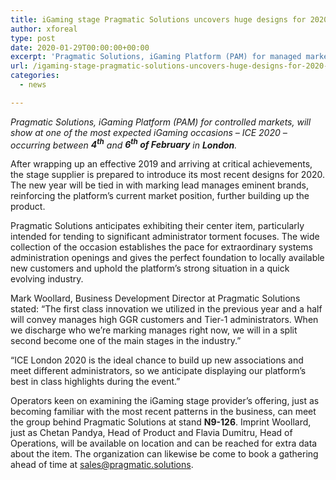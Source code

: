 ```yaml
---
title: iGaming stage Pragmatic Solutions uncovers huge designs for 2020 at ICE London
author: xforeal 
type: post
date: 2020-01-29T00:00:00+00:00
excerpt: 'Pragmatic Solutions, iGaming Platform (PAM) for managed markets, will show at one of the most expected iGaming occasions &amp;ndash; ICE 2020 &amp;ndash; occurring somewhere in the range of fourth and sixth of February in London '
url: /igaming-stage-pragmatic-solutions-uncovers-huge-designs-for-2020-at-ice-london/
categories:
  - news

---
```

_Pragmatic Solutions, iGaming Platform (PAM) for controlled markets, will show at one of the most expected iGaming occasions &ndash; ICE 2020 &ndash; occurring between **4<sup>th</sup>** and **6<sup>th</sup> of February** in **London**._ 

After wrapping up an effective 2019 and arriving at critical achievements, the stage supplier is prepared to introduce its most recent designs for 2020. The new year will be tied in with marking lead manages eminent brands, reinforcing the platform&rsquo;s current market position, further building up the product.

Pragmatic Solutions anticipates exhibiting their center item, particularly intended for tending to significant administrator torment focuses. The wide collection of the occasion establishes the pace for extraordinary systems administration openings and gives the perfect foundation to locally available new customers and uphold the platform&rsquo;s strong situation in a quick evolving industry.

Mark Woollard, Business Development Director at Pragmatic Solutions stated: &ldquo;The first class innovation we utilized in the previous year and a half will convey manages high GGR customers and Tier-1 administrators. When we discharge who we&rsquo;re marking manages right now, we will in a split second become one of the main stages in the industry.&rdquo;

&ldquo;ICE London 2020 is the ideal chance to build up new associations and meet different administrators, so we anticipate displaying our platform&rsquo;s best in class highlights during the event.&rdquo;

Operators keen on examining the iGaming stage provider&rsquo;s offering, just as becoming familiar with the most recent patterns in the business, can meet the group behind Pragmatic Solutions at stand **N9-126**. Imprint Woollard, just as Chetan Pandya, Head of Product and Flavia Dumitru, Head of Operations, will be available on location and can be reached for extra data about the item. The organization can likewise be come to book a gathering ahead of time at sales@pragmatic.solutions.